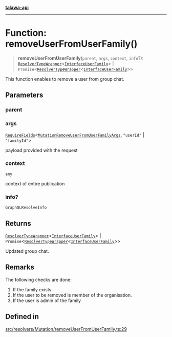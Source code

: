 [**talawa-api**](../../../../README.md)

***

# Function: removeUserFromUserFamily()

> **removeUserFromUserFamily**(`parent`, `args`, `context`, `info`?): [`ResolverTypeWrapper`](../../../../types/generatedGraphQLTypes/type-aliases/ResolverTypeWrapper.md)\<[`InterfaceUserFamily`](../../../../models/userFamily/interfaces/InterfaceUserFamily.md)\> \| `Promise`\<[`ResolverTypeWrapper`](../../../../types/generatedGraphQLTypes/type-aliases/ResolverTypeWrapper.md)\<[`InterfaceUserFamily`](../../../../models/userFamily/interfaces/InterfaceUserFamily.md)\>\>

This function enables to remove a user from group chat.

## Parameters

### parent

### args

[`RequireFields`](../../../../types/generatedGraphQLTypes/type-aliases/RequireFields.md)\<[`MutationRemoveUserFromUserFamilyArgs`](../../../../types/generatedGraphQLTypes/type-aliases/MutationRemoveUserFromUserFamilyArgs.md), `"userId"` \| `"familyId"`\>

payload provided with the request

### context

`any`

context of entire publication

### info?

`GraphQLResolveInfo`

## Returns

[`ResolverTypeWrapper`](../../../../types/generatedGraphQLTypes/type-aliases/ResolverTypeWrapper.md)\<[`InterfaceUserFamily`](../../../../models/userFamily/interfaces/InterfaceUserFamily.md)\> \| `Promise`\<[`ResolverTypeWrapper`](../../../../types/generatedGraphQLTypes/type-aliases/ResolverTypeWrapper.md)\<[`InterfaceUserFamily`](../../../../models/userFamily/interfaces/InterfaceUserFamily.md)\>\>

Updated group chat.

## Remarks

The following checks are done:
1. If the family exists.
2. If the user to be removed is member of the organisation.
3. If the user is admin of the family

## Defined in

[src/resolvers/Mutation/removeUserFromUserFamily.ts:29](https://github.com/Suyash878/talawa-api/blob/095e6964ce2a06c1c30d1acf81b6162203f1db91/src/resolvers/Mutation/removeUserFromUserFamily.ts#L29)
